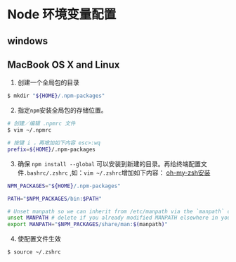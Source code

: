 # Node 环境变量配置
## windows

## MacBook OS X and Linux
1. 创建一个全局包的目录
```sh
$ mkdir "${HOME}/.npm-packages"
```
2. 指定`npm`安装全局包的存储位置。
```sh
# 创建／编辑 .npmrc 文件
$ vim ~/.npmrc

# 按键 i ，再增加如下内容 esc>:wq
prefix=${HOME}/.npm-packages
```
3. 确保 `npm install --global` 可以安装到新建的目录。再给终端配置文件`.bashrc/.zshrc` ,如：`vim ~/.zshrc`增加如下内容：
[oh-my-zsh安装](../web-other/MacBook/oh-my-zsh.md)
```sh
NPM_PACKAGES="${HOME}/.npm-packages"

PATH="$NPM_PACKAGES/bin:$PATH"

# Unset manpath so we can inherit from /etc/manpath via the `manpath` command
unset MANPATH # delete if you already modified MANPATH elsewhere in your config
export MANPATH="$NPM_PACKAGES/share/man:$(manpath)"

```
4. 使配置文件生效
```sh
$ source ~/.zshrc
```
